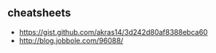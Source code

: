 

## cheatsheets
- https://gist.github.com/akras14/3d242d80af8388ebca60
- http://blog.jobbole.com/96088/

